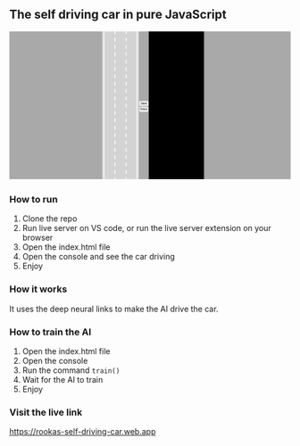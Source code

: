 ## The self driving car in pure JavaScript

<img src="./1.png">

### How to run

1. Clone the repo
2. Run live server on VS code, or run the live server extension on your browser
3. Open the index.html file
4. Open the console and see the car driving
5. Enjoy

### How it works

It uses the deep neural links to make the AI drive the car.

### How to train the AI

1. Open the index.html file
2. Open the console
3. Run the command `train()`
4. Wait for the AI to train
5. Enjoy

### Visit the live link

https://rookas-self-driving-car.web.app
